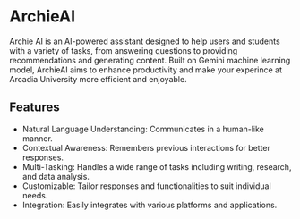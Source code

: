 # ArchieAI
Archie AI is an AI-powered assistant designed to help users and students with a variety of tasks, from answering questions to providing recommendations and generating content. Built on Gemini machine learning model, ArchieAI aims to enhance productivity and make your experince at Arcadia University more efficient and enjoyable.

## Features
- Natural Language Understanding: Communicates in a human-like manner.
- Contextual Awareness: Remembers previous interactions for better responses.
- Multi-Tasking: Handles a wide range of tasks including writing, research, and data analysis.
- Customizable: Tailor responses and functionalities to suit individual needs.
- Integration: Easily integrates with various platforms and applications.

